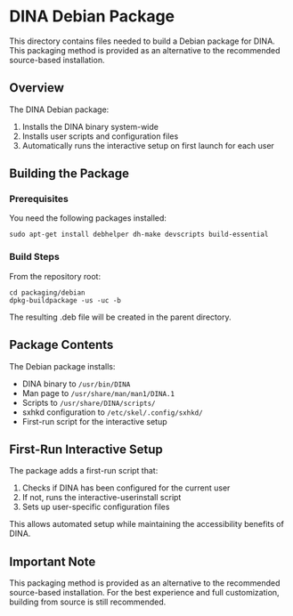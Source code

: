 # DINA Debian Package

This directory contains files needed to build a Debian package for DINA. This packaging method is provided as an alternative to the recommended source-based installation.

## Overview

The DINA Debian package:
1. Installs the DINA binary system-wide
2. Installs user scripts and configuration files
3. Automatically runs the interactive setup on first launch for each user

## Building the Package

### Prerequisites

You need the following packages installed:
```
sudo apt-get install debhelper dh-make devscripts build-essential
```

### Build Steps

From the repository root:
```
cd packaging/debian
dpkg-buildpackage -us -uc -b
```

The resulting .deb file will be created in the parent directory.

## Package Contents

The Debian package installs:
- DINA binary to `/usr/bin/DINA`
- Man page to `/usr/share/man/man1/DINA.1`
- Scripts to `/usr/share/DINA/scripts/`
- sxhkd configuration to `/etc/skel/.config/sxhkd/`
- First-run script for the interactive setup

## First-Run Interactive Setup

The package adds a first-run script that:
1. Checks if DINA has been configured for the current user
2. If not, runs the interactive-userinstall script
3. Sets up user-specific configuration files

This allows automated setup while maintaining the accessibility benefits of DINA.

## Important Note

This packaging method is provided as an alternative to the recommended source-based installation. For the best experience and full customization, building from source is still recommended.